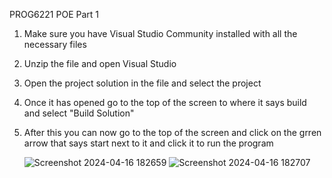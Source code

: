 PROG6221 POE Part 1
1) Make sure you have Visual Studio Community installed with all the necessary files
2) Unzip the file and open Visual Studio
3) Open the project solution in the file and select the project
4) Once it has opened go to the top of the screen to where it says build and select "Build Solution"
5) After this you can now go to the top of the screen and click on the grren arrow that says start next to it and click it to run the program

   ![Screenshot 2024-04-16 182659](https://github.com/ST10320806/ST10320806_PROG6221_Part1/assets/129854812/6a5e25ca-9bab-432a-9609-e2471f2c2992)
   ![Screenshot 2024-04-16 182707](https://github.com/ST10320806/ST10320806_PROG6221_Part1/assets/129854812/cc4348db-9c9a-4ede-8300-24bec5e98ce3)

